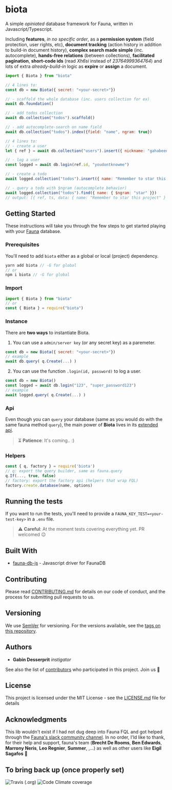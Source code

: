 
# biota

A simple *opiniated* database framework for Fauna, written in Javascript/Typescript.

Including **features**, *in no specific order*, as a **permission system** (field protection, user rights, etc), **document tracking** (action history in addition to build-in document history), **complex search made simple** (inc. autocomplete), **hands-free relations** (between collections), **facilitated pagination**, **short-code ids** (read *Xh6si* instead of *23764999364764*) and lots of extra *already-build-in* logic as **expire** or **assign**  a document. 

```js
import { Biota } from "biota"
```
```js
// 4 lines to:
const db = new Biota({ secret: "<your-secret>"})

// - scaffold the whole database (inc. users collection for ex)
await db.foundation()

// - add todos collection
await db.collection("todos").scaffold()

// - add autocomplete-search on name field
await db.collection("todos").index({field: "name", ngram: true})
```
```js
// 4 lines to:
// - create a user
let { ref } = await db.collection("users").insert({ nickname: "gahabeen" }, { password: "youdontknowme" })

// - log a user
const logged = await db.login(ref.id, "youdontknowme")

// - create a todo
await logged.collection("todos").insert({ name: "Remember to star this project" })

// - query a todo with $ngram (autocomplete behavior)
await logged.collection("todos").find({ name: { $ngram: "star" }})
// output: [{ ref, ts, data: { name: "Remember to star this project" } }]
```

## Getting Started

These instructions will take you through the few steps to get started playing with your [Fauna](fauna.com/) database.

### Prerequisites

You'll need to add `biota` either as a global or local (project) dependency.

```js
yarn add biota // -G for global
// or
npm i biota // -G for global
```
### Import
```js
import { Biota } from "biota"
// or
const { Biota } = require("biota")
```

### Instance

There are **two ways** to instantiate Biota.

1. You can use a `admin/server key` (or any secret key) as a paremeter.  
```js
const db = new Biota({ secret: "<your-secret>"})
// example
await db.query( q.Create(...) )
```

2. You can use the function `.login(id, password)` to log a user.  
```js
const db = new Biota()
const logged = await db.login("123", "super_password123")
// example
await logged.query( q.Create(...) )
```
### Api
Even though you can `query` your database (same as you would do with the same fauna method `query`), the main power of **Biota** lives in its [extended api](#).


> ⏳ **Patience**: It's coming.. :)

### Helpers

```js
const { q, factory } = require('biota')
// q: export the query builder, same as fauna.query 
q.If(..., true, false)
// factory: export the factory api (helpers that wrap FQL)
factory.create.database(name, options)
```

## Running the tests

If you want to run the tests, you'll need to provide a `FAUNA_KEY_TEST=<your-test-key>` in a `.env` file.

> :warning: **Careful**: At the moment tests covering everything yet. PR welcomed 😉


## Built With

* [fauna-db-js](https://github.com/fauna/faunadb-js) - Javascript driver for FaunaDB

## Contributing

Please read [CONTRIBUTING.md](CONTRIBUTING.md) for details on our code of conduct, and the process for submitting pull requests to us.

## Versioning

We use [SemVer](http://semver.org/) for versioning. 
For the versions available, see the [tags on this repository](https://github.com/gahabeen/biota/tags). 

## Authors

* **Gabin Desserprit** *instigator*

See also the list of [contributors](https://github.com/gahabeen/biota/contributors) who participated in this project.
Join us :beers:

## License

This project is licensed under the MIT License - see the [LICENSE.md](LICENSE.md) file for details

## Acknowledgments
This lib wouldn't exist if I had not dug deep into Fauna FQL and got helped through the [Fauna's slack community channel](fauna-community.slack.com). In no order, I'ld like to thank, for their help and support, fauna's team (**Brecht De Rooms**, **Ben Edwards**, **Marrony Neris**, **Leo Regnier**, **Summer**, ,...) as well as other users like **Eigil Sagafos** 🙏

## To bring back up (once properly set)
![Travis (.org)](https://img.shields.io/travis/gahabeen/biota?style=flat-square) ![Code Climate coverage](https://img.shields.io/codeclimate/coverage/gahabeen/biota?style=flat-square)
